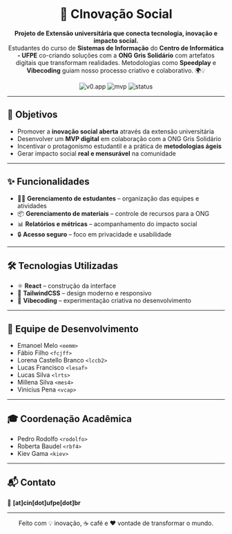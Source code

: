 <h1 align="center" id="title">🚀 CInovação Social</h1>

<p align="center" id="description">
<b>Projeto de Extensão universitária que conecta tecnologia, inovação e impacto social.</b><br/>
Estudantes do curso de <b>Sistemas de Informação</b> do <b>Centro de Informática - UFPE</b> co-criando soluções com a <b>ONG Gris Solidário</b> com artefatos digitais que transformam realidades.  
Metodologias como <b>Speedplay</b> e <b>Vibecoding</b> guiam nosso processo criativo e colaborativo. 🌍💡
</p>

<p align="center">
  <img src="https://img.shields.io/badge/built%with-v0.app-blue" alt="v0.app">
  <img src="https://img.shields.io/badge/mvp-v1-green" alt="mvp">
  <img src="https://img.shields.io/badge/status-em%20desenvolvimento-orange" alt="status">
</p>

---

## 🎯 Objetivos
- Promover a **inovação social aberta** através da extensão universitária  
- Desenvolver um **MVP digital** em colaboração com a ONG Gris Solidário  
- Incentivar o protagonismo estudantil e a prática de **metodologias ágeis**  
- Gerar impacto social **real e mensurável** na comunidade  

---

## ✨ Funcionalidades
- 👩‍🎓 **Gerenciamento de estudantes** – organização das equipes e atividades  
- 📦 **Gerenciamento de materiais** – controle de recursos para a ONG  
- 📊 **Relatórios e métricas** – acompanhamento do impacto social  
- 🔒 **Acesso seguro** – foco em privacidade e usabilidade  

---

## 🛠️ Tecnologias Utilizadas
- ⚛️ **React** – construção da interface  
- 🎨 **TailwindCSS** – design moderno e responsivo  
- 🧪 **Vibecoding** – experimentação criativa no desenvolvimento 

---

## 👥 Equipe de Desenvolvimento
- Emanoel Melo `<eemm>`  
- Fábio Filho `<fcjff>`  
- Lorena Castello Branco `<lccb2>`  
- Lucas Francisco `<lesaf>`  
- Lucas Silva `<lrts>`  
- Millena Silva `<mes4>`  
- Vinicius Pena `<vcap>`  

---

## 🎓 Coordenação Acadêmica
- Pedro Rodolfo `<rodolfo>`  
- Roberta Baudel `<rbf4>`  
- Kiev Gama `<kiev>`  

---


## 📬 Contato
📧 **[at]cin[dot]ufpe[dot]br**  

---

<p align="center">Feito com 💡 inovação, ☕ café e ❤️ vontade de transformar o mundo.</p>
